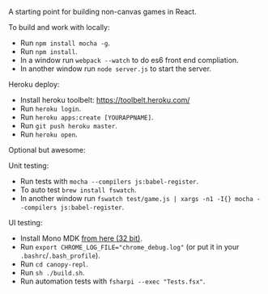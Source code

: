 A starting point for building non-canvas games in React.

To build and work with locally:

- Run `npm install mocha -g`.
- Run `npm install`.
- In a window run `webpack --watch` to do es6 front end compliation.
- In another window run `node server.js` to start the server.

Heroku deploy:

- Install heroku toolbelt: https://toolbelt.heroku.com/
- Run `heroku login`.
- Run `heroku apps:create [YOURAPPNAME]`.
- Run `git push heroku master`.
- Run `heroku open`.

Optional but awesome:

Unit testing:

- Run tests with `mocha --compilers js:babel-register`.
- To auto test `brew install fswatch`.
- In another window run `fswatch test/game.js | xargs -n1 -I{} mocha --compilers js:babel-register`.

UI testing:

- Install Mono MDK [from here (32 bit)](https://download.mono-project.com/archive/4.8.1/macos-10-universal/).
- Run `export CHROME_LOG_FILE="chrome_debug.log"` (or put it in your `.bashrc`/`.bash_profile`).
- Run `cd canopy-repl`.
- Run `sh ./build.sh`.
- Run automation tests with `fsharpi --exec "Tests.fsx"`.
